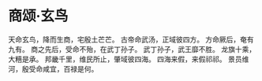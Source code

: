 # 商颂·玄鸟

天命玄鸟，降而生商，宅殷土芒芒。
古帝命武汤，正域彼四方。
方命厥后，奄有九有。
商之先后，受命不殆，在武丁孙子。
武丁孙子，武王靡不胜。
龙旗十乘，大糦是承。
邦畿千里，维民所止，肇域彼四海。
四海来假，来假祁祁。
景员维河，殷受命咸宜，百禄是何。

